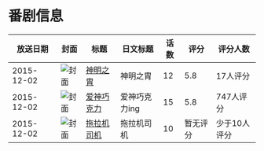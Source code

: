# 番剧信息

|放送日期|封面|标题|日文标题|话数|评分|评分人数|
|---|---|---|---|---|---|---|
|2015-12-02|![封面](https://lain.bgm.tv/pic/cover/c/ea/b7/144967_A0Gap.jpg)|[神明之胄](https://bangumi.tv/subject/144967)|神明之胄|12|5.8|17人评分|
|2015-12-02|![封面](https://lain.bgm.tv/pic/cover/c/66/ca/158043_XUFoP.jpg)|[爱神巧克力](https://bangumi.tv/subject/158043)|爱神巧克力ing|15|5.8|747人评分|
|2015-12-02|![封面](https://lain.bgm.tv/pic/cover/c/a6/66/158397_lo4Pv.jpg)|[拖拉机司机](https://bangumi.tv/subject/158397)|拖拉机司机|10|暂无评分|少于10人评分|
